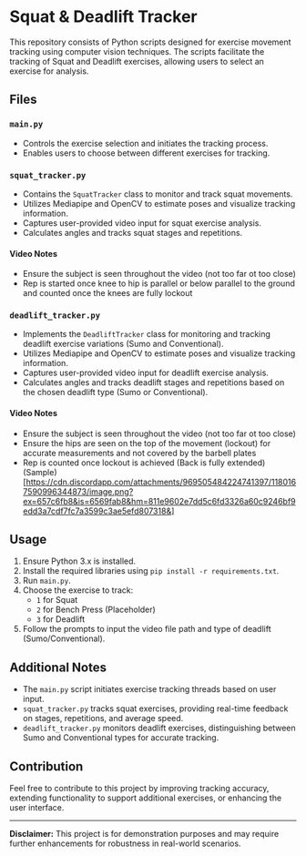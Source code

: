 # Squat & Deadlift Tracker

This repository consists of Python scripts designed for exercise movement tracking using computer vision techniques. The scripts facilitate the tracking of Squat and Deadlift exercises, allowing users to select an exercise for analysis.

## Files

### `main.py`

- Controls the exercise selection and initiates the tracking process.
- Enables users to choose between different exercises for tracking.

### `squat_tracker.py`

- Contains the `SquatTracker` class to monitor and track squat movements.
- Utilizes Mediapipe and OpenCV to estimate poses and visualize tracking information.
- Captures user-provided video input for squat exercise analysis.
- Calculates angles and tracks squat stages and repetitions.
#### Video Notes
- Ensure the subject is seen throughout the video (not too far ot too close)
- Rep is started once knee to hip is parallel or below parallel to the ground and counted once the knees are fully lockout

### `deadlift_tracker.py`

- Implements the `DeadliftTracker` class for monitoring and tracking deadlift exercise variations (Sumo and Conventional).
- Utilizes Mediapipe and OpenCV to estimate poses and visualize tracking information.
- Captures user-provided video input for deadlift exercise analysis.
- Calculates angles and tracks deadlift stages and repetitions based on the chosen deadlift type (Sumo or Conventional).
#### Video Notes
- Ensure the subject is seen throughout the video (not too far ot too close)
- Ensure the hips are seen on the top of the movement (lockout) for accurate measurements and not covered by the barbell plates
- Rep is counted once lockout is achieved (Back is fully extended)
(Sample)[https://cdn.discordapp.com/attachments/969505484224741397/1180167590996344873/image.png?ex=657c6fb8&is=6569fab8&hm=811e9602e7dd5c6fd3326a60c9246bf9edd3a7cdf7fc7a3599c3ae5efd807318&]
  
## Usage

1. Ensure Python 3.x is installed.
2. Install the required libraries using `pip install -r requirements.txt`.
3. Run `main.py`.
4. Choose the exercise to track:
   - `1` for Squat
   - `2` for Bench Press (Placeholder)
   - `3` for Deadlift
5. Follow the prompts to input the video file path and type of deadlift (Sumo/Conventional).

## Additional Notes

- The `main.py` script initiates exercise tracking threads based on user input.
- `squat_tracker.py` tracks squat exercises, providing real-time feedback on stages, repetitions, and average speed.
- `deadlift_tracker.py` monitors deadlift exercises, distinguishing between Sumo and Conventional types for accurate tracking.

## Contribution

Feel free to contribute to this project by improving tracking accuracy, extending functionality to support additional exercises, or enhancing the user interface.

---

**Disclaimer:** This project is for demonstration purposes and may require further enhancements for robustness in real-world scenarios.
